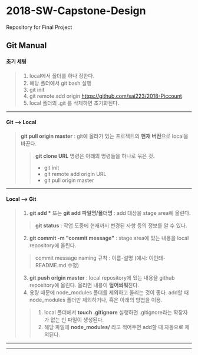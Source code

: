 # 2018-SW-Capstone-Design
Repository for Final Project

Git Manual
----------

#### 초기 세팅
> 1. local에서 폴더를 하나 정한다.
> 2. 해당 폴더에서 git bash 실행
> 3. git init
> 4. git remote add origin https://github.com/sai223/2018-Piccount
> 5. local 폴더의 .git 를 삭제하면 초기화된다.
*****
#### Git --> Local
> **git pull origin master** : git에 올라가 있는 프로젝트의 **현재 버전**으로 local을 바꾼다.
>> **git clone URL** 명령은 아래의 명령들을 하나로 묶은 것.
>> * git init
>> * git remote add origin URL
>> * git pull origin master
*****
#### Local --> Git
> 1. __git add *__ 또는 **git add 파일명/폴더명** : add 대상을 stage area에 올린다.
>> **git status** : 작업 도중에 현재까지 변경된 사항 등의 정보를 알 수 있다.
> 2. **git commit -m "commit message"** : stage area에 있는 내용을 local repository에 올린다.
>> commit message naming 규칙 : 이름-설명 (예시: 이인태-README.md 수정)
> 3. **git push origin master** : local repository에 있는 내용을 github repository에 올린다. 올리면 내용이 **덮어씌워**진다.
> 4. 용량 때문에 node_modules 폴더를 제외하고 올리는 것이 좋다. add할 때 node_modules 폴더만 제외하거나, 혹은 아래의 방법을 이용.
>> 1. local 폴더에서 **touch .gitignore** 실행하면 .gitignore라는 확장자가 없는 빈 파일이 생성된다.
>> 2. 해당 파일에 **node_modules/** 라고 적어두면 add할 때 자동으로 제외된다.

*****
*****
